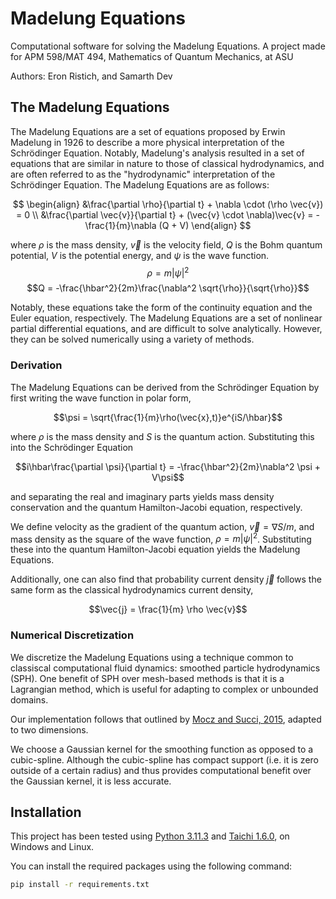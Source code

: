 # Madelung Equations
Computational software for solving the Madelung Equations. A project made for APM 598/MAT 494, Mathematics of Quantum Mechanics, at ASU

Authors: Eron Ristich, and Samarth Dev

## The Madelung Equations
The Madelung Equations are a set of equations proposed by Erwin Madelung in 1926 to describe a more physical interpretation of the Schr&ouml;dinger Equation. Notably, Madelung's analysis resulted in a set of equations that are similar in nature to those of classical hydrodynamics, and are often referred to as the "hydrodynamic" interpretation of the Schr&ouml;dinger Equation. The Madelung Equations are as follows:

$$
\begin{align}
&\frac{\partial \rho}{\partial t} + \nabla \cdot (\rho \vec{v}) = 0 \\
&\frac{\partial \vec{v}}{\partial t} + (\vec{v} \cdot \nabla)\vec{v} = -\frac{1}{m}\nabla (Q + V)
\end{align}
$$

where $\rho$ is the mass density, $\vec{v}$ is the velocity field, $Q$ is the Bohm quantum potential, $V$ is the potential energy, and $\psi$ is the wave function.
$$\rho = m|\psi|^2$$
$$Q = -\frac{\hbar^2}{2m}\frac{\nabla^2 \sqrt{\rho}}{\sqrt{\rho}}$$

Notably, these equations take the form of the continuity equation and the Euler equation, respectively. The Madelung Equations are a set of nonlinear partial differential equations, and are difficult to solve analytically. However, they can be solved numerically using a variety of methods.

### Derivation
The Madelung Equations can be derived from the Schr&ouml;dinger Equation by first writing the wave function in polar form, 

$$\psi = \sqrt{\frac{1}{m}\rho(\vec{x},t)}e^{iS/\hbar}$$

where $\rho$ is the mass density and $S$ is the quantum action. Substituting this into the Schr&ouml;dinger Equation 

$$i\hbar\frac{\partial \psi}{\partial t} = -\frac{\hbar^2}{2m}\nabla^2 \psi + V\psi$$

and separating the real and imaginary parts yields mass density conservation and the quantum Hamilton-Jacobi equation, respectively.

We define velocity as the gradient of the quantum action, $\vec{v} = \nabla S/m$, and mass density as the square of the wave function, $\rho = m|\psi|^2$. Substituting these into the quantum Hamilton-Jacobi equation yields the Madelung Equations.

Additionally, one can also find that probability current density $\vec{j}$ follows the same form as the classical hydrodynamics current density,

$$\vec{j} = \frac{1}{m} \rho \vec{v}$$

### Numerical Discretization
We discretize the Madelung Equations using a technique common to classiscal computational fluid dynamics: smoothed particle hydrodynamics (SPH). One benefit of SPH over mesh-based methods is that it is a Lagrangian method, which is useful for adapting to complex or unbounded domains. 

Our implementation follows that outlined by [Mocz and Succi, 2015](https://journals.aps.org/pre/abstract/10.1103/PhysRevE.91.053304), adapted to two dimensions. 



We choose a Gaussian kernel for the smoothing function as opposed to a cubic-spline. Although the cubic-spline has compact support (i.e. it is zero outside of a certain radius) and thus provides computational benefit over the Gaussian kernel, it is less accurate.



## Installation
This project has been tested using [Python 3.11.3](https://www.python.org/downloads/release/python-3113/) and [Taichi 1.6.0](https://github.com/taichi-dev/taichi/releases), on Windows and Linux.

You can install the required packages using the following command:
```bash
pip install -r requirements.txt
```


